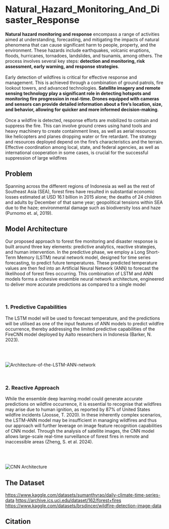 # Natural_Hazard_Monitoring_And_Disaster_Response


__Natural hazard monitoring and response__ encompass a range of activities aimed at understanding, forecasting, and mitigating the impacts of natural phenomena that can cause significant harm to people, property, and the environment. These hazards include earthquakes, volcanic eruptions, floods, hurricanes, tornadoes, landslides, and tsunamis, among others. The process involves several key steps: __detection and monitoring, risk assessment, early warning, and response strategies__.
<br>
<br>
Early detection of wildfires is critical for effective response and management. This is achieved through a combination of ground patrols, fire lookout towers, and advanced technologies. __Satellite imagery and remote sensing technology play a significant role in detecting hotspots and monitoring fire progression in real-time. Drones equipped with cameras and sensors can provide detailed information about a fire’s location, size, and behavior, allowing for quicker and more informed decision-making__.
<br>
<br>
Once a wildfire is detected, response efforts are mobilized to contain and suppress the fire. This can involve ground crews using hand tools and heavy machinery to create containment lines, as well as aerial resources like helicopters and planes dropping water or fire retardant. The strategy and resources deployed depend on the fire’s characteristics and the terrain. Effective coordination among local, state, and federal agencies, as well as international cooperation in some cases, is crucial for the successful suppression of large wildfires


## Problem
Spanning across the different regions of Indonesia as well as the rest of Southeast Asia (SEA), forest fires have resulted in substantial economic losses estimated at USD 16.1 billion in 2015 alone; the deaths of 24 children and adults by December of that same year; geopolitical tensions within SEA due to the haze; environmental damage such as biodiversity loss and haze (Purnomo et. al, 2019). 



## Model Architecture
Our proposed approach to forest fire monitoring and disaster response is built around three key elements: predictive analytics, reactive strategies, and human intervention.
In the predictive phase, we employ a Long Short-Term Memory (LSTM) neural network model, designed for time series forecasting, to predict future temperatures. These predicted temperature values are then fed into an Artificial Neural Network (ANN) to forecast the likelihood of forest fires occurring. This combination of LSTM and ANN models forms a cohesive ensemble neural network architecture, engineered to deliver more accurate predictions as compared to a single model

<br>

### 1. Predictive Capabilities
  The LSTM model will be used to forecast temperature, and the predictions will be utilised as one of the input features of ANN models to predict wildfire occurrence, thereby addressing the limited predictive capabilities of the FireCNN model deployed by Aalto researchers in Indonesia (Barker, N. 2023).

<br>
<br>

![Architecture-of-the-LSTM-ANN-network](https://github.com/alexksh2/Natural_Hazard_Monitoring_And_Disaster_Response/assets/138288828/c2816772-1483-488b-9e96-799851f24e4a)

<br>

### 2. Reactive Approach
  While the ensemble deep learning model could generate accurate predictions on wildfire occurrence, it is essential to recognise that wildfires may arise due to human ignition, as reported by 87% of United States wildfire incidents (Joosse, T. 2020). In these inherently complex scenarios, the LSTM-ANN model may be insufficient in managing wildfires and thus our approach will further leverage on image feature recognition capabilities of CNN model. Through the analysis of satellite images, the CNN model allows large-scale real-time surveillance of forest fires in remote and inaccessible areas (Zheng, S. et al. 2024).

<br>
<br>

![CNN Architecture](https://github.com/alexksh2/Natural_Hazard_Monitoring_And_Disaster_Response/assets/138288828/b48059d2-59aa-4a19-b421-41f21b0996e5)



## The Dataset

https://www.kaggle.com/datasets/sumanthvrao/daily-climate-time-series-data
https://archive.ics.uci.edu/dataset/162/forest+fires
https://www.kaggle.com/datasets/brsdincer/wildfire-detection-image-data

## Citation
